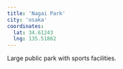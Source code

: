 ```yaml
---
title: 'Nagai Park'
city: 'osaka'
coordinates:
  lat: 34.61243
  lng: 135.51862
---
```


Large public park with sports facilities.

